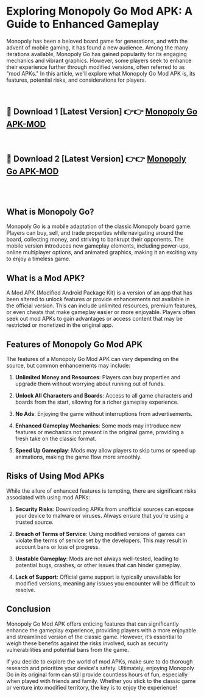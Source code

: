 # Exploring Monopoly Go Mod APK: A Guide to Enhanced Gameplay

Monopoly has been a beloved board game for generations, and with the advent of mobile gaming, it has found a new audience. Among the many iterations available, Monopoly Go has gained popularity for its engaging mechanics and vibrant graphics. However, some players seek to enhance their experience further through modified versions, often referred to as "mod APKs." In this article, we'll explore what Monopoly Go Mod APK is, its features, potential risks, and considerations for players.

 <br>

##  🔴 Download 1 [Latest Version] 👉👉 <a href="https://monopoly-go.pro" rel="follow">Monopoly Go APK-MOD</a><br>
  <br>

##  🔴 Download 2 [Latest Version] 👉👉 <a href="https://monopoly-go.pro" rel="follow">Monopoly Go APK-MOD</a><br>
  <br>
  <br>

## What is Monopoly Go?

Monopoly Go is a mobile adaptation of the classic Monopoly board game. Players can buy, sell, and trade properties while navigating around the board, collecting money, and striving to bankrupt their opponents. The mobile version introduces new gameplay elements, including power-ups, online multiplayer options, and animated graphics, making it an exciting way to enjoy a timeless game.

## What is a Mod APK?

A Mod APK (Modified Android Package Kit) is a version of an app that has been altered to unlock features or provide enhancements not available in the official version. This can include unlimited resources, premium features, or even cheats that make gameplay easier or more enjoyable. Players often seek out mod APKs to gain advantages or access content that may be restricted or monetized in the original app.

## Features of Monopoly Go Mod APK

The features of a Monopoly Go Mod APK can vary depending on the source, but common enhancements may include:

1. **Unlimited Money and Resources**: Players can buy properties and upgrade them without worrying about running out of funds.
   
2. **Unlock All Characters and Boards**: Access to all game characters and boards from the start, allowing for a richer gameplay experience.

3. **No Ads**: Enjoying the game without interruptions from advertisements.

4. **Enhanced Gameplay Mechanics**: Some mods may introduce new features or mechanics not present in the original game, providing a fresh take on the classic format.

5. **Speed Up Gameplay**: Mods may allow players to skip turns or speed up animations, making the game flow more smoothly.

## Risks of Using Mod APKs

While the allure of enhanced features is tempting, there are significant risks associated with using mod APKs:

1. **Security Risks**: Downloading APKs from unofficial sources can expose your device to malware or viruses. Always ensure that you’re using a trusted source.

2. **Breach of Terms of Service**: Using modified versions of games can violate the terms of service set by the developers. This may result in account bans or loss of progress.

3. **Unstable Gameplay**: Mods are not always well-tested, leading to potential bugs, crashes, or other issues that can hinder gameplay.

4. **Lack of Support**: Official game support is typically unavailable for modified versions, meaning any issues you encounter will be difficult to resolve.

## Conclusion

Monopoly Go Mod APK offers enticing features that can significantly enhance the gameplay experience, providing players with a more enjoyable and streamlined version of the classic game. However, it’s essential to weigh these benefits against the risks involved, such as security vulnerabilities and potential bans from the game. 

If you decide to explore the world of mod APKs, make sure to do thorough research and prioritize your device's safety. Ultimately, enjoying Monopoly Go in its original form can still provide countless hours of fun, especially when played with friends and family. Whether you stick to the classic game or venture into modified territory, the key is to enjoy the experience!
